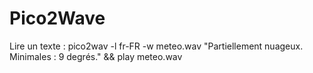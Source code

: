 # Pico2Wave

Lire un texte :
    pico2wav -l fr-FR -w meteo.wav "Partiellement nuageux. Minimales : 9 degrés." && play meteo.wav
